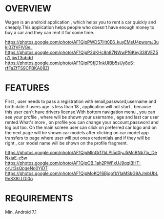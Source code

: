 # OVERVIEW
Wagen is an  android application  , which helps you to rent a car quickly and cheaply.This application helps people who doesn't have enough money to buy a car and they can rent it for some time.

https://photos.google.com/photo/AF1QipPWDS7Ht0E6_kuyEMsU4pwomJ3ukj0ZfVFlVGe_   https://photos.google.com/photo/AF1QipP3dKHc8n87NWwPf6Key338VEZ5rZLjiwT3ubdd    https://photos.google.com/photo/AF1QipP9fjD1nkUIBb5sUy8eS-rfFaZfTS9CFBKA08Zl

# FEATURES
First , user needs to pass a registration with email,password,username and birth date.if users age is less than 18 ,  application will not start , because this user can't have drivers license.With bottom navigation menu , you can see your profile , where will be shown your username , age and last car user rented.What's more , on profile you can change your account,password and log out too. On the main screen user can click on preferred car logo and on the next page will be shown car models.after clicking on car model app transfers to page where user will put ones credentials and if they will be right , car model name will be shown on the profile fragment.


https://photos.google.com/photo/AF1QipMlnGrf7bLPl5d0jyJ5McBNb7lo_DeNxiaE-e5w    https://photos.google.com/photo/AF1QipOB_1ah2PWFxUJ9qqlBHT-orUt3sQpgeNo0YjDT    https://photos.google.com/photo/AF1QipMoKQ16BjqofbYIaMSkG9AJmbUbL9nSX8LLDI0o


# REQUIREMENTS
Min. Android 7.1
